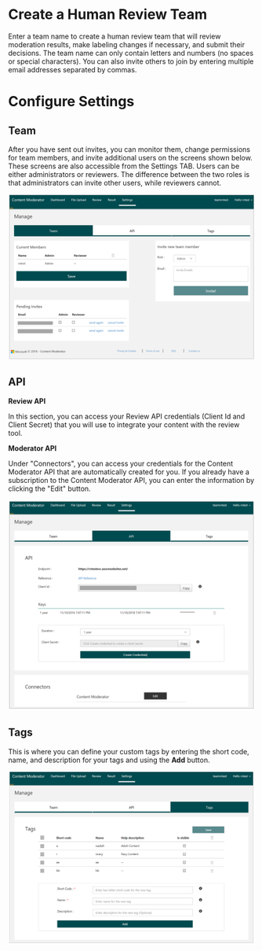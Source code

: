 <!-- 
NavPath: Content Moderator
LinkLabel: Review Tool User Guide/Sign up
Url: content-moderator/documentation/review-tool-user-guide/sign-up
Weight: 188
-->

# Create a Human Review Team #
Enter a team name to create a human review team that will review moderation results, make labeling changes if necessary, and submit their decisions. The team name can only contain letters and numbers (no spaces or special characters). You can also invite others to join by entering multiple email addresses separated by commas.

# Configure Settings #

## Team ##

After you have sent out invites, you can monitor them, change permissions for team members, and invite additional users on the screens shown below. These screens are also accessible from the Settings TAB. Users can be either administrators or reviewers. The difference between the two roles is that administrators can invite other users, while reviewers cannot.

![Team Settings](images/2-Settings-1-Team.PNG)

## API ##

**Review API**

In this section, you can access your Review API credentials (Client Id and Client Secret) that you will use to integrate your content with the review tool.

**Moderator API**

Under "Connectors", you can access your credentials for the Content Moderator API that are automatically created for you. If you already have a subscription to the Content Moderator API, you can enter the information by clicking the "Edit" button.

![API Settings](images/2-Settings-2-API.PNG)

## Tags ##

This is where you can define your custom tags by entering the short code, name, and description for your tags and using the **Add** button.

![Tags Settings](images/2-Settings-3-Tags.PNG)

